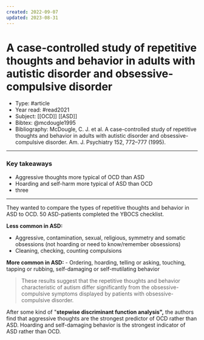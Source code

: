 ```yaml
---
created: 2022-09-07
updated: 2023-08-31
---
```

# A case-controlled study of repetitive thoughts and behavior in adults with autistic disorder and obsessive-compulsive disorder
* Type: #article
* Year read: #read2021
* Subject: [[OCD]] [[ASD]]
* Bibtex: @mcdougle1995
* Bibliography: McDougle, C. J. et al. A case-controlled study of repetitive thoughts and behavior in adults with autistic disorder and obsessive-compulsive disorder. Am. J. Psychiatry 152, 772–777 (1995).
---

### Key takeaways
* Aggressive thoughts more typical of OCD than ASD
* Hoarding and self-harm more typical of ASD than OCD
* three

---

They wanted to compare the types of repetitive thoughts and behavior in ASD to OCD. 50 ASD-patients completed the YBOCS checklist.

**Less common in ASD:**

- Aggressive, contamination, sexual, religious, symmetry and somatic obsessions (not hoarding or need to know/remember obsessions)
- Cleaning, checking, counting compulsions

**More common in ASD:**
	- Ordering, hoarding, telling or asking, touching, tapping or rubbing, self-damaging or self-mutilating behavior

> These results suggest that the repetitive thoughts and behavior characteristic of autism differ significantly from the obsessive-compulsive symptoms displayed by patients with obsessive-compulsive disorder.
  
After some kind of "**stepwise discriminant function analysis",** the authors find that aggressive thoughts are the strongest predictor of OCD rather than ASD. Hoarding and self-damaging behavior is the strongest indicator of ASD rather than OCD.
